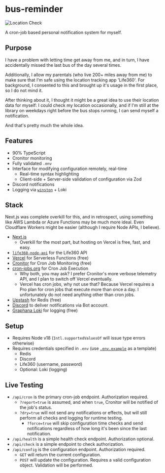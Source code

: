 # bus-reminder

![Location Check](https://cronitor.io/badges/8frC2k/production/XcmWhvdYm0OyCRuinS1IP6MEUiE.svg)

A cron-job based personal notification system for myself.

## Purpose

I have a problem with letting time get away from me, and in turn, I have
accidentally missed the last bus of the day several times.

Additionally, I allow my parentals (who live 200+ miles away from me) to make
sure that I'm safe using the location tracking app 'Life360'. For background, I
consented to this and brought up it's usage in the first place, so I do not mind
it.

After thinking about it, I thought it might be a great idea to use their
location data for myself: I could check my location occasionally, and if I'm
still at the library on weekdays right before the bus stops running, I can send
myself a notification.

And that's pretty much the whole idea.

## Features

- 90% TypeScript
- Cronitor monitoring
- Fully validated `.env`
- Interface for modifying configuration remotely, real-time
  - Real-time syntax highlighting
  - Client-side + Server-side validation of configuration via Zod
- Discord notifications
- Logging via [`winston`][winston] + Loki

## Stack

Next.js was complete overkill for this, and in retrospect, using something like
AWS Lambda or Azure Functions may be much more ideal. Even Cloudflare Workers
might be easier (although I require Node APIs, I believe).

- [Next.js][nextjs]
  - Overkill for the most part, but hosting on Vercel is free, fast, and easy.
- [`life360-node-api`][life360-node-api] for the Life360 API
- [Vercel][vercel] for Serverless Functions (free)
- [Cronitor][cronitor] for Cron Job Monitoring (free)
- [cron-jobs.org][cron-jobs] for Cron Job Execution
  - Why both, you may ask? I prefer Cronitor's more verbose telemetry API, and I
    plan to switch off Vercel eventually.
  - Vercel has cron jobs, why not use that? Because Vercel requires a Pro plan
    for cron jobs that execute more than once a day. I unfortunately do not need
    anything other than cron jobs.
- [Upstash][upstash] for Redis (free)
- [Discord][discord] to deliver notifications via Bot account.
- [Graphana Loki][graphana-loki] for logging (free)

## Setup

- Requires Node v18 (`Intl.supportedValuesOf` will issue type errors otherwise)
- Requires credentials specified in `.env` (use [`.env.example`](./.env.example) as a template)
  - Redis
  - Discord
  - Life360 (username, password)
  - Optional: Loki (logging)

## Live Testing

- `/api/cron` is the primary cron-job endpoint. Authorization required.
    - `?report=true` is assumed, and when `true`, Cronitor will be notified of the job's status. 
    - `?dry=true` will not send any notifications or effects, but will still perform all checks and logging for runtime testing.
      - `?force=true` will skip configuration time checks and send notifications regardless of how long it's been since the last notification.
- `/api/health` is a simple health check endpoint. Authorization optional.
- `/api/check` is a simple endpoint to check authorization.
- `/api/config` is the configuration endpoint. Authorization required.
  - `GET` will return the current configuration.
  - `POST` will update the configuration. Requires a valid configuration object. Validation will be performed.

[nextjs]: https://nextjs.org/
[life360-node-api]: https://github.com/kaylathedev/life360-node-api
[vercel]: https://vercel.com
[cronitor]: https://cronitor.io
[cron-jobs]: https://cron-jobs.org
[upstash]: https://upstash.com
[discord]: https://discord.com
[winston]: https://github.com/winstonjs/winston
[graphana-loki]: https://grafana.com/oss/loki/
